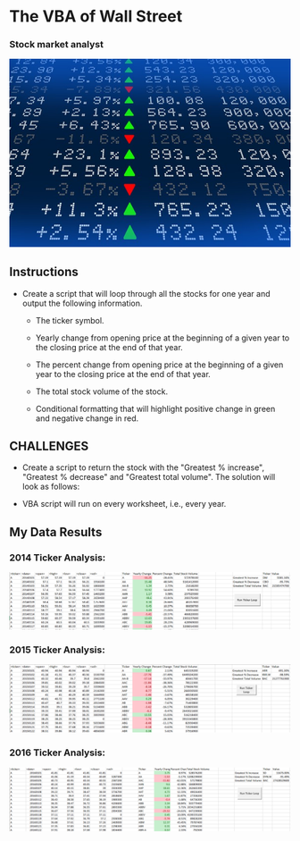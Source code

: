 # The VBA of Wall Street

### Stock market analyst

![stock Market](Images/stockmarket.jpg)

## Instructions

* Create a script that will loop through all the stocks for one year and output the following information.

  * The ticker symbol.

  * Yearly change from opening price at the beginning of a given year to the closing price at the end of that year.

  * The percent change from opening price at the beginning of a given year to the closing price at the end of that year.

  * The total stock volume of the stock.

  * Conditional formatting that will highlight positive change in green and negative change in red.

## CHALLENGES

  * Create a script to return the stock with the "Greatest % increase", "Greatest % decrease" and "Greatest total volume". The solution will look as follows:

  * VBA script will run on every worksheet, i.e., every year.


## My Data Results

### 2014 Ticker Analysis:

![2014](Images/screenshot2014.PNG)

### 2015 Ticker Analysis:

![2015](Images/screenshot2015.PNG)

### 2016 Ticker Analysis:

![2016](Images/screenshot2016.PNG)